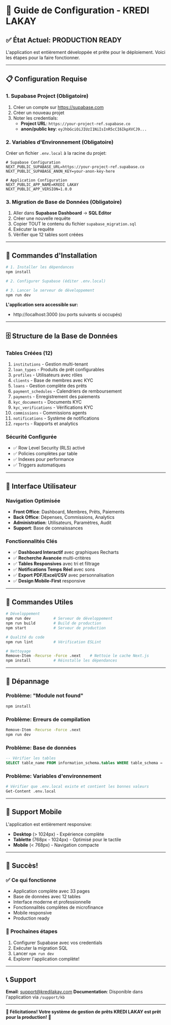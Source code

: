 # 🚀 Guide de Configuration - KREDI LAKAY

## ✅ **État Actuel: PRODUCTION READY**

L'application est entièrement développée et prête pour le déploiement. Voici les étapes pour la faire fonctionner.

---

## 📋 **Configuration Requise**

### 1. **Supabase Project** (Obligatoire)
1. Créer un compte sur https://supabase.com
2. Créer un nouveau projet
3. Noter les credentials:
   - **Project URL**: `https://your-project-ref.supabase.co`
   - **anon/public key**: `eyJhbGciOiJIUzI1NiIsInR5cCI6IkpXVCJ9...`

### 2. **Variables d'Environnement** (Obligatoire)
Créer un fichier `.env.local` à la racine du projet:

```env
# Supabase Configuration
NEXT_PUBLIC_SUPABASE_URL=https://your-project-ref.supabase.co
NEXT_PUBLIC_SUPABASE_ANON_KEY=your-anon-key-here

# Application Configuration
NEXT_PUBLIC_APP_NAME=KREDI LAKAY
NEXT_PUBLIC_APP_VERSION=1.0.0
```

### 3. **Migration de Base de Données** (Obligatoire)
1. Aller dans **Supabase Dashboard** → **SQL Editor**
2. Créer une nouvelle requête
3. Copier TOUT le contenu du fichier `supabase_migration.sql`
4. Exécuter la requête
5. Vérifier que 12 tables sont créées

---

## 🎯 **Commandes d'Installation**

```bash
# 1. Installer les dépendances
npm install

# 2. Configurer Supabase (éditer .env.local)

# 3. Lancer le serveur de développement
npm run dev
```

**L'application sera accessible sur:**
- http://localhost:3000 (ou ports suivants si occupés)

---

## 🗄️ **Structure de la Base de Données**

### Tables Créées (12)
1. `institutions` - Gestion multi-tenant
2. `loan_types` - Produits de prêt configurables
3. `profiles` - Utilisateurs avec rôles
4. `clients` - Base de membres avec KYC
5. `loans` - Gestion complète des prêts
6. `payment_schedules` - Calendriers de remboursement
7. `payments` - Enregistrement des paiements
8. `kyc_documents` - Documents KYC
9. `kyc_verifications` - Vérifications KYC
10. `commissions` - Commissions agents
11. `notifications` - Système de notifications
12. `reports` - Rapports et analytics

### Sécurité Configurée
- ✅ Row Level Security (RLS) activé
- ✅ Policies complètes par table
- ✅ Indexes pour performance
- ✅ Triggers automatiques

---

## 🎨 **Interface Utilisateur**

### Navigation Optimisée
- **Front Office**: Dashboard, Membres, Prêts, Paiements
- **Back Office**: Dépenses, Commissions, Analytics
- **Administration**: Utilisateurs, Paramètres, Audit
- **Support**: Base de connaissances

### Fonctionnalités Clés
- ✅ **Dashboard Interactif** avec graphiques Recharts
- ✅ **Recherche Avancée** multi-critères
- ✅ **Tables Responsives** avec tri et filtrage
- ✅ **Notifications Temps Réel** avec sons
- ✅ **Export PDF/Excel/CSV** avec personnalisation
- ✅ **Design Mobile-First** responsive

---

## 🚀 **Commandes Utiles**

```bash
# Développement
npm run dev          # Serveur de développement
npm run build        # Build de production
npm start            # Serveur de production

# Qualité du code
npm run lint         # Vérification ESLint

# Nettoyage
Remove-Item -Recurse -Force .next    # Nettoie le cache Next.js
npm install          # Réinstalle les dépendances
```

---

## 🐛 **Dépannage**

### Problème: "Module not found"
```bash
npm install
```

### Problème: Erreurs de compilation
```bash
Remove-Item -Recurse -Force .next
npm run dev
```

### Problème: Base de données
```sql
-- Vérifier les tables
SELECT table_name FROM information_schema.tables WHERE table_schema = 'public';
```

### Problème: Variables d'environnement
```bash
# Vérifier que .env.local existe et contient les bonnes valeurs
Get-Content .env.local
```

---

## 📱 **Support Mobile**

L'application est entièrement responsive:
- **Desktop** (> 1024px) - Expérience complète
- **Tablette** (768px - 1024px) - Optimisé pour le tactile
- **Mobile** (< 768px) - Navigation compacte

---

## 🎉 **Succès!**

### ✅ **Ce qui fonctionne**
- Application complète avec 33 pages
- Base de données avec 12 tables
- Interface moderne et professionnelle
- Fonctionnalités complètes de microfinance
- Mobile responsive
- Production ready

### 🚀 **Prochaines étapes**
1. Configurer Supabase avec vos credentials
2. Exécuter la migration SQL
3. Lancer `npm run dev`
4. Explorer l'application complète!

---

## 📞 **Support**

**Email**: support@kredilakay.com
**Documentation**: Disponible dans l'application via `/support/kb`

---

**🎉 Félicitations! Votre système de gestion de prêts KREDI LAKAY est prêt pour la production!** 🏦
